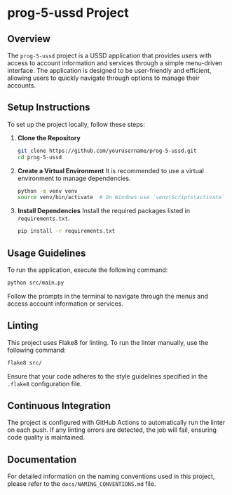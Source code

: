 # prog-5-ussd Project

## Overview
The `prog-5-ussd` project is a USSD application that provides users with access to account information and services through a simple menu-driven interface. The application is designed to be user-friendly and efficient, allowing users to quickly navigate through options to manage their accounts.

## Setup Instructions
To set up the project locally, follow these steps:

1. **Clone the Repository**
   ```bash
   git clone https://github.com/yourusername/prog-5-ussd.git
   cd prog-5-ussd
   ```

2. **Create a Virtual Environment**
   It is recommended to use a virtual environment to manage dependencies.
   ```bash
   python -m venv venv
   source venv/bin/activate  # On Windows use `venv\Scripts\activate`
   ```

3. **Install Dependencies**
   Install the required packages listed in `requirements.txt`.
   ```bash
   pip install -r requirements.txt
   ```

## Usage Guidelines
To run the application, execute the following command:
```bash
python src/main.py
```
Follow the prompts in the terminal to navigate through the menus and access account information or services.

## Linting
This project uses Flake8 for linting. To run the linter manually, use the following command:
```bash
flake8 src/
```
Ensure that your code adheres to the style guidelines specified in the `.flake8` configuration file.

## Continuous Integration
The project is configured with GitHub Actions to automatically run the linter on each push. If any linting errors are detected, the job will fail, ensuring code quality is maintained.

## Documentation
For detailed information on the naming conventions used in this project, please refer to the `docs/NAMING_CONVENTIONS.md` file.